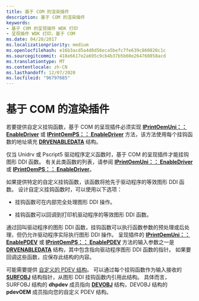 ```yaml
---
title: 基于 COM 的渲染插件
description: 基于 COM 的渲染插件
keywords:
- 基于 COM 的呈现插件 WDK 打印
- 呈现插件 WDK 打印，基于 COM
ms.date: 04/20/2017
ms.localizationpriority: medium
ms.openlocfilehash: e16b3acd5a4d8d56eca5befc7fe639c860826c1c
ms.sourcegitcommit: 418e6617e2a695c9cb4b37b5b60e264760858acd
ms.translationtype: MT
ms.contentlocale: zh-CN
ms.lasthandoff: 12/07/2020
ms.locfileid: "96797685"
---
```

# <a name="com-based-rendering-plug-ins"></a>基于 COM 的渲染插件





若要提供自定义挂钩函数，基于 COM 的呈现插件必须实现 [**IPrintOemUni：： EnableDriver**](/windows-hardware/drivers/ddi/prcomoem/nf-prcomoem-iprintoemuni-enabledriver) 或 [**IPrintOemPS：： EnableDriver**](/windows-hardware/drivers/ddi/prcomoem/nf-prcomoem-iprintoemps-enabledriver) 方法，该方法使用每个挂钩函数的地址填充 [**DRVENABLEDATA**](/windows/win32/api/winddi/ns-winddi-drvenabledata) 结构。

仅当 Unidrv 或 Pscript5 驱动程序定义函数时，基于 COM 的呈现插件才能挂钩图形 DDI 函数。 有关此类函数的列表，请参阅 [**IPrintOemUni：： EnableDriver**](/windows-hardware/drivers/ddi/prcomoem/nf-prcomoem-iprintoemuni-enabledriver) 或 [**IPrintOemPS：： EnableDriver**](/windows-hardware/drivers/ddi/prcomoem/nf-prcomoem-iprintoemps-enabledriver)。

如果提供特定的自定义挂钩函数，该函数将抢先于驱动程序的等效图形 DDI 函数。 设计自定义挂钩函数时，可以使用以下选项：

-   挂钩函数可在内部完全处理图形 DDI 操作。

-   挂钩函数可以回调到打印机驱动程序的等效图形 DDI 函数。

通过回叫驱动程序的图形 DDI 函数，挂钩函数可以执行函数参数的预处理或后处理，但仍允许驱动程序实际执行图形 DDI 操作。 呈现插件的 [**IPrintOemUni：： EnablePDEV**](/windows-hardware/drivers/ddi/prcomoem/nf-prcomoem-iprintoemuni-enablepdev) 或 [**IPrintOemPS：： EnablePDEV**](/windows-hardware/drivers/ddi/prcomoem/nf-prcomoem-iprintoemps-enablepdev) 方法的输入参数之一是 [**DRVENABLEDATA**](/windows/win32/api/winddi/ns-winddi-drvenabledata) 结构，其中包含指向驱动程序图形 DDI 函数的指针。 如果要回调这些函数，应保存此结构的内容。

可能需要提供 [自定义的 PDEV 结构](customized-pdev-structures.md)。 可以通过每个挂钩函数作为输入接收的 [**SURFOBJ**](/windows/win32/api/winddi/ns-winddi-surfobj) 结构指针，从图形 DDI 挂钩函数内引用此结构。 具体而言，SURFOBJ 结构的 **dhpdev** 成员指向 [**DEVOBJ**](/windows-hardware/drivers/ddi/printoem/ns-printoem-_devobj) 结构，DEVOBJ 结构的 **pdevOEM** 成员指向您的自定义 PDEV 结构。

 

